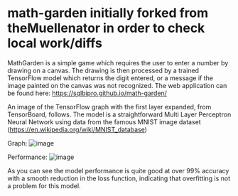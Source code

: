 # math-garden initially forked from theMuellenator in order to check local work/diffs

MathGarden is a simple game which requires the user to enter a number by drawing on a canvas.  The drawing is then processed by a trained TensorFlow model which returns the digit entered, or a message if the image painted on the canvas was not recognized.  The web application can be found here:  https://sqlbipro.github.io/math-garden/

An image of the TensorFlow graph with the first layer expanded, from TensorBoard, follows.  The model is a straightforward Multi Layer Perceptron Neural Network using data from the famous MNIST image dataset (https://en.wikipedia.org/wiki/MNIST_database)

Graph:
![image](https://github.com/user-attachments/assets/6ec1b00a-0bc8-490d-8571-c97c4e9f8f52)

Performance:
![image](https://github.com/user-attachments/assets/f516a355-30ff-4011-b431-18a0241d477c)

As you can see the model performance is quite good at over 99% accuracy with a smooth reduction in the loss function, indicating that overfitting is not a problem for this model.


